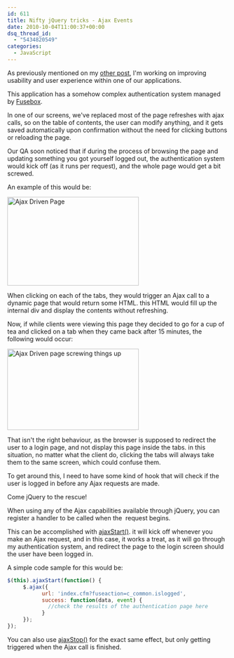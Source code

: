 ```yaml
---
id: 611
title: Nifty jQuery tricks - Ajax Events
date: 2010-10-04T11:00:37+00:00
dsq_thread_id:
  - "5434820549"
categories:
  - JavaScript
---
```

As previously mentioned on my [other post](https://www.placona.co.uk/nifty-jquery-tricks-avoid-cache/ "Placona - Nifty jQuery tricks – Avoid Cache"), I'm working on improving usability and user experience within one of our applications.

This application has a somehow complex authentication system managed by <a title="Fusebox" href="http://www.fusebox.org/" target="_blank">Fusebox</a>.

In one of our screens, we've replaced most of the page refreshes with ajax calls, so on the table of contents, the user can modify anything, and it gets saved automatically upon confirmation without the need for clicking buttons or reloading the page.

Our QA soon noticed that if during the process of browsing the page and updating something you got yourself logged out, the authentication system would kick off (as it runs per request), and the whole page would get a bit screwed.

An example of this would be:

<img class="alignnone" title="Ajax Driven Page" src="http://files.placona.co.uk/nifty_jquery_tricks_ajax_events/mockup_small.png" alt="Ajax Driven Page" width="300" height="202" />

When clicking on each of the tabs, they would trigger an Ajax call to a dynamic page that would return some HTML. this HTML would fill up the internal div and display the contents without refreshing.

Now, if while clients were viewing this page they decided to go for a cup of tea and clicked on a tab when they came back after 15 minutes, the following would occur:

<img class="alignnone" title="Ajax Driven page screwing things up" src="http://files.placona.co.uk/nifty_jquery_tricks_ajax_events/mockup2_small.png" alt="Ajax Driven page screwing things up" width="300" height="185" />

That isn't the right behaviour, as the browser is supposed to redirect the user to a login page, and not display this page inside the tabs. in this situation, no matter what the client do, clicking the tabs will always take them to the same screen, which could confuse them.

To get around this, I need to have some kind of hook that will check if the user is logged in before any Ajax requests are made.

Come jQuery to the rescue!

When using any of the Ajax capabilities available through jQuery, you can register a handler to be called when the  request begins.

This can be accomplished with <a title="jQuery - ajaxStart()" href="http://api.jquery.com/ajaxStart/" target="_blank">ajaxStart()</a>. it will kick off whenever you make an Ajax request, and in this case, it works a treat, as it will go through my authentication system, and redirect the page to the login screen should the user have been logged in.

A simple code sample for this would be:

```javascript
$(this).ajaxStart(function() {
     $.ajax({
           url: 'index.cfm?fuseaction=c_common.islogged',
           success: function(data, event) {
             //check the results of the authentication page here
           }
     });
});
```

You can also use <a title="ajaxStop - jQuery" href="http://api.jquery.com/ajaxStop/" target="_blank">ajaxStop()</a> for the exact same effect, but only getting triggered when the Ajax call is finished.
